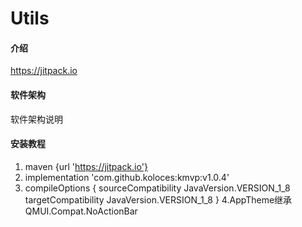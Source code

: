 # Utils

#### 介绍

https://jitpack.io

#### 软件架构
软件架构说明


#### 安装教程

1. maven {url 'https://jitpack.io'}
2. implementation 'com.github.koloces:kmvp:v1.0.4'
3. compileOptions {
                    sourceCompatibility JavaVersion.VERSION_1_8
                    targetCompatibility JavaVersion.VERSION_1_8
                    }
4.AppTheme继承QMUI.Compat.NoActionBar
